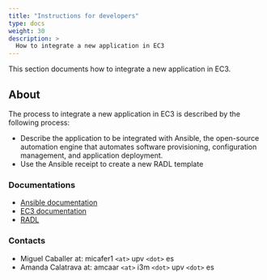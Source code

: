 ```yaml
---
title: "Instructions for developers"
type: docs
weight: 30
description: >
  How to integrate a new application in EC3
---
```


This section documents how to integrate a new application in EC3.

## About

The process to integrate a new application in EC3 is described by the
following process:

* Describe the application to be integrated with Ansible, the open-source
  automation engine that automates software provisioning, configuration
  management, and application deployment.
* Use the Ansible receipt to create a new RADL template

### Documentations

* [Ansible documentation](http://docs.ansible.com/)
* [EC3 documentation](http://ec3.readthedocs.io/en/devel/templates.html)
* [RADL](https://github.com/grycap/ec3/tree/master/templates)

### Contacts

* Miguel Caballer at: micafer1 `<at>` upv `<dot>` es
* Amanda Calatrava at: amcaar `<at>` i3m `<dot>` upv `<dot>` es
